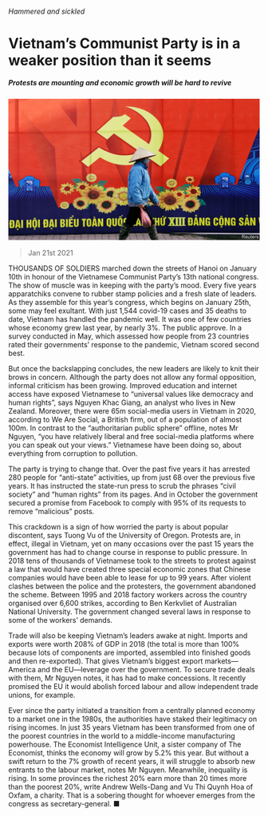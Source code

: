 ###### Hammered and sickled

# Vietnam’s Communist Party is in a weaker position than it seems 

##### Protests are mounting and economic growth will be hard to revive 

![image](images/20210123_ASP001_0.jpg) 

> Jan 21st 2021 


THOUSANDS OF SOLDIERS marched down the streets of Hanoi on January 10th in honour of the Vietnamese Communist Party’s 13th national congress. The show of muscle was in keeping with the party’s mood. Every five years apparatchiks convene to rubber stamp policies and a fresh slate of leaders. As they assemble for this year’s congress, which begins on January 25th, some may feel exultant. With just 1,544 covid-19 cases and 35 deaths to date, Vietnam has handled the pandemic well. It was one of few countries whose economy grew last year, by nearly 3%. The public approve. In a survey conducted in May, which assessed how people from 23 countries rated their governments’ response to the pandemic, Vietnam scored second best. 


But once the backslapping concludes, the new leaders are likely to knit their brows in concern. Although the party does not allow any formal opposition, informal criticism has been growing. Improved education and internet access have exposed Vietnamese to “universal values like democracy and human rights”, says Nguyen Khac Giang, an analyst who lives in New Zealand. Moreover, there were 65m social-media users in Vietnam in 2020, according to We Are Social, a British firm, out of a population of almost 100m. In contrast to the “authoritarian public sphere” offline, notes Mr Nguyen, “you have relatively liberal and free social-media platforms where you can speak out your views.” Vietnamese have been doing so, about everything from corruption to pollution.



The party is trying to change that. Over the past five years it has arrested 280 people for “anti-state” activities, up from just 68 over the previous five years. It has instructed the state-run press to scrub the phrases “civil society” and “human rights” from its pages. And in October the government secured a promise from Facebook to comply with 95% of its requests to remove “malicious” posts.


This crackdown is a sign of how worried the party is about popular discontent, says Tuong Vu of the University of Oregon. Protests are, in effect, illegal in Vietnam, yet on many occasions over the past 15 years the government has had to change course in response to public pressure. In 2018 tens of thousands of Vietnamese took to the streets to protest against a law that would have created three special economic zones that Chinese companies would have been able to lease for up to 99 years. After violent clashes between the police and the protesters, the government abandoned the scheme. Between 1995 and 2018 factory workers across the country organised over 6,600 strikes, according to Ben Kerkvliet of Australian National University. The government changed several laws in response to some of the workers’ demands.


Trade will also be keeping Vietnam’s leaders awake at night. Imports and exports were worth 208% of GDP in 2018 (the total is more than 100% because lots of components are imported, assembled into finished goods and then re-exported). That gives Vietnam’s biggest export markets—America and the EU—leverage over the government. To secure trade deals with them, Mr Nguyen notes, it has had to make concessions. It recently promised the EU it would abolish forced labour and allow independent trade unions, for example.


Ever since the party initiated a transition from a centrally planned economy to a market one in the 1980s, the authorities have staked their legitimacy on rising incomes. In just 35 years Vietnam has been transformed from one of the poorest countries in the world to a middle-income manufacturing powerhouse. The Economist Intelligence Unit, a sister company of The Economist, thinks the economy will grow by 5.2% this year. But without a swift return to the 7% growth of recent years, it will struggle to absorb new entrants to the labour market, notes Mr Nguyen. Meanwhile, inequality is rising. In some provinces the richest 20% earn more than 20 times more than the poorest 20%, write Andrew Wells-Dang and Vu Thi Quynh Hoa of Oxfam, a charity. That is a sobering thought for whoever emerges from the congress as secretary-general. ■

